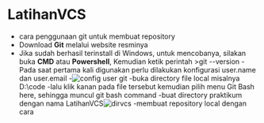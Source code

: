 
# LatihanVCS
 - cara penggunaan git untuk membuat repository
 - Download **Git** melalui website resminya
 - Jika sudah berhasil terinstall di Windows, untuk mencobanya, silakan buka **CMD** atau **Powershell**, Kemudian ketik perintah >git --version
-Pada saat pertama kali digunakan perlu dilakukan konfigurasi user.name dan user.email
-![config user git](https://user-images.githubusercontent.com/123881225/215333491-88ddb993-ecf7-4ebd-8825-6f8a4edf4ae0.PNG)
-buka directory file local misalnya D:\code
-lalu klik kanan pada file tersebut kemudian pilih menu Git Bash here, sehingga muncul git bash command
-buat directory praktikum dengan nama LatihanVCS![dirvcs](https://user-images.githubusercontent.com/123881225/215334098-1990c0bf-6f34-4228-a842-60ef5275cd42.PNG)
-membuat repository local dengan cara 
